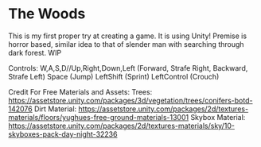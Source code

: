 # The Woods
This is my first proper try at creating a game. It is using Unity! Premise is horror based, similar idea to that of slender man with searching through dark forest. WIP

Controls: 
W,A,S,D//Up,Right,Down,Left (Forward, Strafe Right, Backward, Strafe Left)
Space (Jump)
LeftShift (Sprint)
LeftControl (Crouch)

Credit For Free Materials and Assets:
Trees: https://assetstore.unity.com/packages/3d/vegetation/trees/conifers-botd-142076
Dirt Material: https://assetstore.unity.com/packages/2d/textures-materials/floors/yughues-free-ground-materials-13001
Skybox Material: https://assetstore.unity.com/packages/2d/textures-materials/sky/10-skyboxes-pack-day-night-32236
